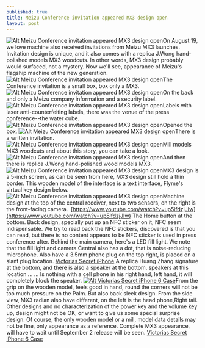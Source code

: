 ```yaml
---
published: true
title: Meizu Conference invitation appeared MX3 design open
layout: post
---
```

![Alt Meizu Conference invitation appeared MX3 design open](https://c1.staticflickr.com/9/8831/28780495695_c548655bce_b.jpg)On August 19, we love machine also received invitations from Meizu MX3 launches. Invitation design is unique, and it also comes with a replica J.Wong hand-polished models MX3 woodcuts. In other words, MX3 design probably would surfaced, not a mystery. Now we\'ll see, appearance of Meizu\'s flagship machine of the new generation.![Alt Meizu Conference invitation appeared MX3 design open](https://c1.staticflickr.com/9/8702/28675380922_788987f3d3_b.jpg)The Conference invitation is a small box, box only a MX3. ![Alt Meizu Conference invitation appeared MX3 design open](https://c1.staticflickr.com/9/8899/28780512045_64a18932a2_b.jpg)On the back and only a Meizu company information and a security label. ![Alt Meizu Conference invitation appeared MX3 design open](https://c1.staticflickr.com/9/8574/28703483281_c7e8d03f36_b.jpg)Labels with laser anti-counterfeiting labels, there was the venue of the press conference--the water cube. ![Alt Meizu Conference invitation appeared MX3 design open](https://c1.staticflickr.com/9/8561/28703490711_dcb19786ba_b.jpg)Opened the box. ![Alt Meizu Conference invitation appeared MX3 design open](https://c1.staticflickr.com/9/8606/28703499341_b72c6535e3_b.jpg)There is a written invitation. ![Alt Meizu Conference invitation appeared MX3 design open](https://c1.staticflickr.com/9/8481/28748930466_52caf48db6_b.jpg)Mill models MX3 woodcuts and about this story, you can take a look. ![Alt Meizu Conference invitation appeared MX3 design open](https://c2.staticflickr.com/8/7684/28780532125_4ff51c884e_b.jpg)And then there is replica J.Wong hand-polished wood models MX3. ![Alt Meizu Conference invitation appeared MX3 design open](https://c1.staticflickr.com/9/8732/28496265690_d566b0306d_b.jpg)MX3 design is a 5-inch screen, as can be seen from here, MX3 design still hold a thin border. This wooden model of the interface is a text interface, Flyme\'s virtual key design below. ![Alt Meizu Conference invitation appeared MX3 design open](https://c1.staticflickr.com/9/8408/28496272980_616fac2654_b.jpg)Machine design at the top of the central receiver, next to two sensors, on the right is the front-facing camera.  [https://www.youtube.com/watch?v=up5lfdzjJIw](https://www.youtube.com/watch?v=up5lfdzjJIw) The Home button at the bottom. Back design, specially put up an NFC sticker on it, NFC seem indispensable. We try to read back the NFC stickers, discovered is that you can read, but there is no content appears to be NFC sticker is used in press conference after. Behind the main camera, here\'s a LED fill light. We note that the fill light and camera Central also has a dot, that is noise-reducing microphone. Also have a 3.5mm phone plug on the top right, is placed on a slant plug location. [Victorias Secret iPhone](http://www.laprensagrafica.com/2016/05/13/el-rostro-oculto-de-la-belleza-adrianalima) A replica Huang Zhang signature at the bottom, and there is also a speaker at the bottom, speakers at this location ... ... Is nothing with a cell phone in his right hand, left hand, it will completely block the speaker. [![Alt Victorias Secret iPhone 6 Case](http://www.nodcase.com/images/large/i6/pink_iphone6_case_i61311_lrg.jpg)](http://www.nodcase.com/victoria-s-secret-pink-watermelon-silicone-iphone-6-case-pink-p-4239.html)From the grip on the wooden model, feels good in hand, round the corners will not be too much pressure on the Palm. But also back sleek design. From the side view, MX3 radian also have different, on the left is the head phone,Right tail. Other designs and no characterization of the power key and the volume key up, design might not be OK, or want to give us some special surprise design. Of course, the only wooden model or a mill, model data details may not be fine, only appearance as a reference. Complete MX3 appearance, will have to wait until September 2 release will be seen. [Victorias Secret iPhone 6 Case](http://www.nodcase.com/victoria-s-secret-pink-watermelon-silicone-iphone-6-case-pink-p-4239.html)